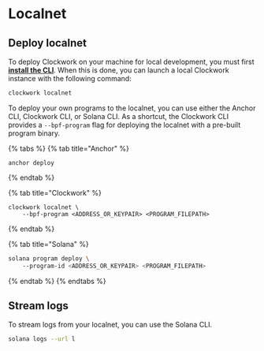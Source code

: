 # Localnet

## Deploy localnet

To deploy Clockwork on your machine for local development, you must first [**install the CLI**](../about/installation.md). When this is done, you can launch a local Clockwork instance with the following command:

```bash
clockwork localnet
```

To deploy your own programs to the localnet, you can use either the Anchor CLI, Clockwork CLI, or Solana CLI. As a shortcut, the Clockwork CLI provides a `--bpf-program` flag for deploying the localnet with a pre-built program binary.&#x20;

{% tabs %}
{% tab title="Anchor" %}
```
anchor deploy
```
{% endtab %}

{% tab title="Clockwork" %}
```
clockwork localnet \
    --bpf-program <ADDRESS_OR_KEYPAIR> <PROGRAM_FILEPATH>
```
{% endtab %}

{% tab title="Solana" %}
```bash
solana program deploy \ 
    --program-id <ADDRESS_OR_KEYPAIR> <PROGRAM_FILEPATH>
```
{% endtab %}
{% endtabs %}

## Stream logs

To stream logs from your localnet, you can use the Solana CLI.

```bash
solana logs --url l
```
